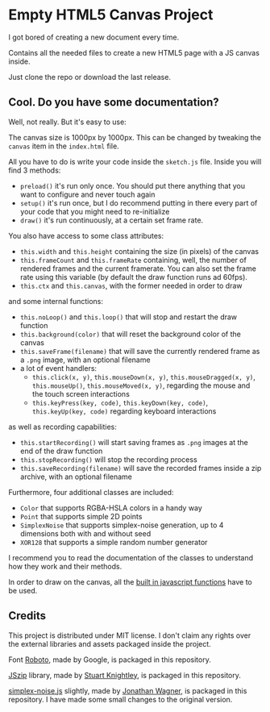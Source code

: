 # Empty HTML5 Canvas Project

I got bored of creating a new document every time.

Contains all the needed files to create a new HTML5 page with a JS canvas inside.

Just clone the repo or download the last release.

## Cool. Do you have some documentation?

Well, not really. But it's easy to use:

The canvas size is 1000px by 1000px.
This can be changed by tweaking the `canvas` item in the `index.html` file.

All you have to do is write your code inside the `sketch.js` file. Inside you will find 3 methods:

- `preload()` it's run only once. You should put there anything that you want to configure and never touch again
- `setup()` it's run once, but I do recommend putting in there every part of your code that you might need to re-initialize
- `draw()` it's run continuously, at a certain set frame rate.

You also have access to some class attributes:

- `this.width` and `this.height` containing the size (in pixels) of the canvas
- `this.frameCount` and `this.frameRate` containing, well, the number of rendered frames and the current framerate. You can also set the frame rate using this variable (by default the draw function runs ad 60fps).
- `this.ctx` and `this.canvas`, with the former needed in order to draw

and some internal functions:

- `this.noLoop()` and `this.loop()` that will stop and restart the draw function
- `this.background(color)` that will reset the background color of the canvas
- `this.saveFrame(filename)` that will save the currently rendered frame as a `.png` image, with an optional filename
- a lot of event handlers:
  - `this.click(x, y)`,  `this.mouseDown(x, y)`, `this.mouseDragged(x, y)`, `this.mouseUp()`, `this.mouseMoved(x, y)`, regarding the mouse and the touch screen interactions
  - `this.keyPress(key, code)`, `this.keyDown(key, code)`, `this.keyUp(key, code)` regarding keyboard interactions

as well as recording capabilities:

- `this.startRecording()` will start saving frames as `.png` images at the end of the draw function
- `this.stopRecording()` will stop the recording process
- `this.saveRecording(filename)` will save the recorded frames inside a zip archive, with an optional filename

Furthermore, four additional classes are included:

- `Color` that supports RGBA-HSLA colors in a handy way
- `Point` that supports simple 2D points
- `SimplexNoise` that supports simplex-noise generation, up to 4 dimensions both with and without seed
- `XOR128` that supports a simple random number generator

I recommend you to read the documentation of the classes to understand how they work and their methods.

In order to draw on the canvas, all the [built in javascript functions](https://developer.mozilla.org/en-US/docs/Web/API/Canvas_API) have to be used.

## Credits

This project is distributed under MIT license.
I don't claim any rights over the external libraries and assets packaged inside the project.

Font [Roboto](https://fonts.google.com/specimen/Roboto), made by Google, is packaged in this repository.

[JSzip](https://stuk.github.io/jszip/) library, made by [Stuart Knightley](https://github.com/Stuk), is packaged in this repository.

[simplex-noise.js](https://github.com/jwagner/simplex-noise.js) slightly, made by [Jonathan Wagner](https://github.com/jwagner), is packaged in this repository.
I have made some small changes to the original version.
